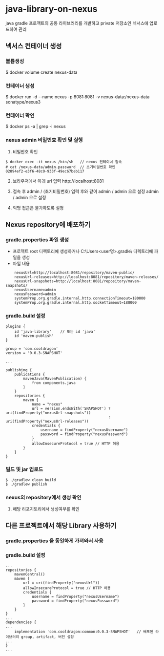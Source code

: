 # java-library-on-nexus
  java gradle 프로젝트의 공통 라이브러리를 개발하고 private 저장소인 넥서스에 업로드하여 관리

## 넥서스 컨테이너 생성
### 볼륨생성
$ docker volume create nexus-data

### 컨테이너 생성
$ docker run -d --name nexus -p 8081:8081 -v nexus-data:/nexus-data sonatype/nexus3

### 컨테이너 확인
$ docker ps -a | grep -i nexus

### nexus admin 비밀번호 확인 및 실행
1) 비밀번호 확인
```
$ docker exec -it nexus /bin/sh   // nexus 컨테이너 접속
# cat /nexus-data/admin.password  // 초기비밀번호 확인
02894ef2-e3f6-48c0-933f-49ec67beb117
```
2) 브라우저에서 아래 url 입력
   http://localhost:8081 
   
3) 접속 후 admin / (초기비밀번호) 입력 후와 같이 admin / admin 으로 설정
   admin / admin 으로 설정

4) 익명 접근은 불가하도록 설정

## Nexus repository에 배포하기
### gradle.properties 파일 생성
  - 프로젝트 root 디렉토리에 생성하거나 C:\Users\<user명>\.gradle\ 디렉토리에 파일을 생성
  - 파일 내용
```
    nexusUrl=http://localhost:8081/repository/maven-public/
    nexusUrl-releases=http://localhost:8081/repository/maven-releases/
    nexusUrl-snapshots=http://localhost:8081/repository/maven-snapshots/
    nexusUsername=admin
    nexusPassword=admin
    systemProp.org.gradle.internal.http.connectionTimeout=180000
    systemProp.org.gradle.internal.http.socketTimeout=180000
```

### gradle.build 설정
```
plugins {
    id 'java-library'    // 또는 id 'java'
    id 'maven-publish'
}

group = 'com.cooldragon'
version = '0.0.3-SNAPSHOT'

...

publishing {
    publications {
        mavenJava(MavenPublication) {
            from components.java
        }
    }
    repositories {
        maven {
            name = "nexus"
            url = version.endsWith('SNAPSHOT') ? uri(findProperty("nexusUrl-snapshots"))
                                               : uri(findProperty("nexusUrl-releases"))
            credentials {
                username = findProperty("nexusUsername")
                password = findProperty("nexusPassword")
            }
			allowInsecureProtocol = true // HTTP 허용
        }
    }
}
```

### 빌드 및 jar 업로드
```
$ ./gradlew clean build
$ ./gradlew publish
```

### nexus의 repository에서 생성 확인
1) 해당 리포지토리에서 생성여부를 확인

## 다른 프로젝트에서 해당 Library 사용하기
### gradle.properties 을 동일하게 가져와서 사용

### gradle.build 설정
```
...
repositories {
	mavenCentral()
    maven {
		url = uri(findProperty("nexusUrl"))
		allowInsecureProtocol = true // HTTP 허용
		credentials {
			username = findProperty("nexusUsername")
			password = findProperty("nexusPassword")
		}
    }
}
...
dependencies {
...
    implementation 'com.cooldragon:common:0.0.3-SNAPSHOT'   // 배포된 라이브러리 group, artifact, 버전 설정
...
}
...
```
